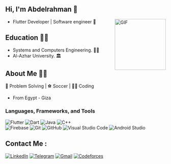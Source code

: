 ## Hi, I'm Abdelrahman 👋
<img align="right" alt="GIF" height="160px" src="https://media.giphy.com/media/du3J3cXyzhj75IOgvA/giphy.gif" />

- Flutter Developer | Software engineer :robot:
## Education 👨‍🎓
- Systems and Computers Engineering. :man_technologist:
- Al-Azhar University. 🏛️

## About Me 🙋‍♂️
🧠 Problem Solving | ⚽ Soccer | 👨‍💻 Coding
- From Egypt - Giza
### Languages, Frameworks, and Tools
![Flutter](https://img.shields.io/badge/-Flutter-white?style=flat&logo=flutter&logoColor=blue)
![Dart](https://img.shields.io/badge/-Dart-white?style=flat&logo=dart&logoColor=blue)
![Java](https://img.shields.io/badge/-Java-white?style=flat&logo=java)
![C++](https://img.shields.io/badge/-C++-white?style=flat&logo=c%2B%2B&logoColor=blue)
<br>
![Firebase](https://img.shields.io/badge/-Firebase-white?style=flat&logo=firebase&logoColor=yellow)
![Git](https://img.shields.io/badge/-Git-white?style=flat&logo=git&logoColor=F05032)
![GitHub](https://img.shields.io/badge/-GitHub-white?style=flat&logo=github&logoColor=black)
![Visual Studio Code](https://img.shields.io/badge/-VSCode-white?style=flat&logo=visual-studio-code&logoColor=blue)
![Android Studio](https://img.shields.io/badge/-Android%20Studio-white?style=flat&logo=android-studio&logoColor=green)


## Contact Me :
[![LinkedIn](https://img.shields.io/badge/-LINKEDIN-blue?style=for-the-badge&logo=linkedin&logoColor=white)](https://www.linkedin.com/in/abdelrhman-waheed-b82abb234/)
[![Telegram](https://img.shields.io/badge/-TELEGRAM-blue?style=for-the-badge&logo=telegram&logoColor=white)](https://t.me/Abdo_Wa7Eed)
[![Gmail](https://img.shields.io/badge/-GMAIL-blue?style=for-the-badge&logo=gmail&logoColor=white)](mailto:abdelrahman.waheed198@gmail.com)
[![Codeforces](https://img.shields.io/badge/-CODEFORCES-white?color=blue&style=for-the-badge&logo=codeforces&logoColor=white)](https://codeforces.com/profile/Abdo_Wa7eed)


